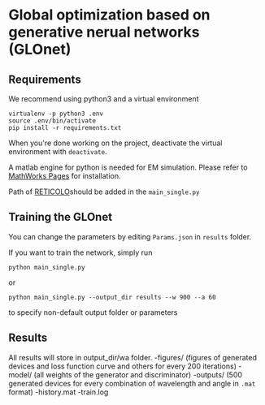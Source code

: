 # Global optimization based on generative nerual networks (GLOnet)

## Requirements

We recommend using python3 and a virtual environment

```
virtualenv -p python3 .env
source .env/bin/activate
pip install -r requirements.txt
```

When you're done working on the project, deactivate the virtual environment with `deactivate`.

A matlab engine for python is needed for EM simulation. Please refer to [MathWorks Pages](https://www.mathworks.com/help/matlab/matlab_external/install-matlab-engine-api-for-python-in-nondefault-locations.html) for installation.

Path of [RETICOLO](https://www.lp2n.institutoptique.fr/Membres-Services/Responsables-d-equipe/LALANNE-Philippe)should be added in the `main_single.py`

## Training the GLOnet

You can change the parameters by editing `Params.json` in `results` folder. 

If you want to train the network, simply run
```
python main_single.py 
```

or 

```
python main_single.py --output_dir results --w 900 --a 60
```

to specify non-default output folder or parameters


## Results

All results will store in output_dir/w<wavelength>a<angle> folder.
	-figures/  (figures of generated devices and loss function curve and others for every 200 iterations)
	-model/    (all weights of the generator and discriminator)
	-outputs/  (500 generated devices for every combination of wavelength and angle in `.mat` format)
	-history.mat
	-train.log
